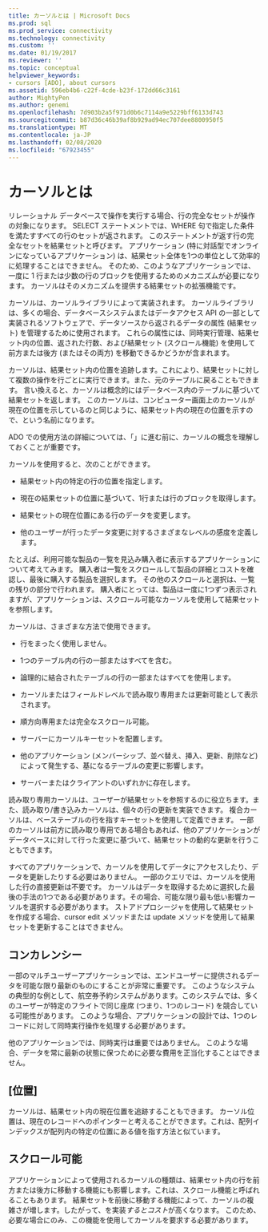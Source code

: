 ```yaml
---
title: カーソルとは | Microsoft Docs
ms.prod: sql
ms.prod_service: connectivity
ms.technology: connectivity
ms.custom: ''
ms.date: 01/19/2017
ms.reviewer: ''
ms.topic: conceptual
helpviewer_keywords:
- cursors [ADO], about cursors
ms.assetid: 596eb4b6-c22f-4cde-b23f-172dd66c3161
author: MightyPen
ms.author: genemi
ms.openlocfilehash: 7d903b2a5f971d0b6c7114a9e5229bff6133d743
ms.sourcegitcommit: b87d36c46b39af8b929ad94ec707dee8800950f5
ms.translationtype: MT
ms.contentlocale: ja-JP
ms.lasthandoff: 02/08/2020
ms.locfileid: "67923455"
---
```

# <a name="what-is-a-cursor"></a>カーソルとは
リレーショナル データベースで操作を実行する場合、行の完全なセットが操作の対象になります。 SELECT ステートメントでは、WHERE 句で指定した条件を満たすすべての行のセットが返されます。 このステートメントが返す行の完全なセットを結果セットと呼びます。 アプリケーション (特に対話型でオンラインになっているアプリケーション) は、結果セット全体を1つの単位として効率的に処理することはできません。 そのため、このようなアプリケーションでは、一度に 1 行または少数の行のブロックを使用するためのメカニズムが必要になります。 カーソルはそのメカニズムを提供する結果セットの拡張機能です。  
  
 カーソルは、カーソルライブラリによって実装されます。 カーソルライブラリは、多くの場合、データベースシステムまたはデータアクセス API の一部として実装されるソフトウェアで、データソースから返されるデータの属性 (結果セット) を管理するために使用されます。 これらの属性には、同時実行管理、結果セット内の位置、返された行数、および結果セット (スクロール機能) を使用して前方または後方 (またはその両方) を移動できるかどうかが含まれます。  
  
 カーソルは、結果セット内の位置を追跡します。これにより、結果セットに対して複数の操作を行ごとに実行できます。また、元のテーブルに戻ることもできます。 言い換えると、カーソルは概念的にはデータベース内のテーブルに基づいて結果セットを返します。 このカーソルは、コンピューター画面上のカーソルが現在の位置を示しているのと同じように、結果セット内の現在の位置を示すので、という名前になります。  
  
 ADO での使用方法の詳細については、「」に進む前に、カーソルの概念を理解しておくことが重要です。  
  
 カーソルを使用すると、次のことができます。  
  
-   結果セット内の特定の行の位置を指定します。  
  
-   現在の結果セットの位置に基づいて、1行または行のブロックを取得します。  
  
-   結果セットの現在位置にある行のデータを変更します。  
  
-   他のユーザーが行ったデータ変更に対するさまざまなレベルの感度を定義します。  
  
 たとえば、利用可能な製品の一覧を見込み購入者に表示するアプリケーションについて考えてみます。 購入者は一覧をスクロールして製品の詳細とコストを確認し、最後に購入する製品を選択します。 その他のスクロールと選択は、一覧の残りの部分で行われます。 購入者にとっては、製品は一度に1つずつ表示されますが、アプリケーションは、スクロール可能なカーソルを使用して結果セットを参照します。  
  
 カーソルは、さまざまな方法で使用できます。  
  
-   行をまったく使用しません。  
  
-   1つのテーブル内の行の一部またはすべてを含む。  
  
-   論理的に結合されたテーブルの行の一部またはすべてを使用します。  
  
-   カーソルまたはフィールドレベルで読み取り専用または更新可能として表示されます。  
  
-   順方向専用または完全なスクロール可能。  
  
-   サーバーにカーソルキーセットを配置します。  
  
-   他のアプリケーション (メンバーシップ、並べ替え、挿入、更新、削除など) によって発生する、基になるテーブルの変更に影響します。  
  
-   サーバーまたはクライアントのいずれかに存在します。  
  
 読み取り専用カーソルは、ユーザーが結果セットを参照するのに役立ちます。また、読み取り/書き込みカーソルは、個々の行の更新を実装できます。 複合カーソルは、ベーステーブルの行を指すキーセットを使用して定義できます。 一部のカーソルは前方に読み取り専用である場合もあれば、他のアプリケーションがデータベースに対して行った変更に基づいて、結果セットの動的な更新を行うこともできます。  
  
 すべてのアプリケーションで、カーソルを使用してデータにアクセスしたり、データを更新したりする必要はありません。 一部のクエリでは、カーソルを使用した行の直接更新は不要です。 カーソルはデータを取得するために選択した最後の手法の1つである必要があります。その場合、可能な限り最も低い影響カーソルを選択する必要があります。 ストアドプロシージャを使用して結果セットを作成する場合、cursor edit メソッドまたは update メソッドを使用して結果セットを更新することはできません。  
  
## <a name="concurrency"></a>コンカレンシー  
 一部のマルチユーザーアプリケーションでは、エンドユーザーに提供されるデータを可能な限り最新のものにすることが非常に重要です。 このようなシステムの典型的な例として、航空券予約システムがあります。このシステムでは、多くのユーザーが特定のフライトで同じ座席 (つまり、1つのレコード) を競合している可能性があります。 このような場合、アプリケーションの設計では、1つのレコードに対して同時実行操作を処理する必要があります。  
  
 他のアプリケーションでは、同時実行は重要ではありません。 このような場合、データを常に最新の状態に保つために必要な費用を正当化することはできません。  
  
## <a name="position"></a>[位置]  
 カーソルは、結果セット内の現在位置を追跡することもできます。 カーソル位置は、現在のレコードへのポインターと考えることができます。これは、配列インデックスが配列内の特定の位置にある値を指す方法と似ています。  
  
## <a name="scrollability"></a>スクロール可能  
 アプリケーションによって使用されるカーソルの種類は、結果セット内の行を前方または後方に移動する機能にも影響します。これは、スクロール機能と呼ばれることもあります。 結果セットを前後に移動する機能によって、カーソルの複雑さが増します。したがって、を実装*するとコスト*が高くなります。 このため、必要な場合にのみ、この機能を使用してカーソルを要求する必要があります。
